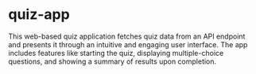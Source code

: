 # quiz-app
This web-based quiz application fetches quiz data from an API endpoint and presents it through an intuitive and engaging user interface. The app includes features like starting the quiz, displaying multiple-choice questions, and showing a summary of results upon completion.
